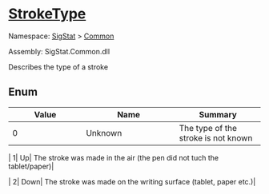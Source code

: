 # [StrokeType](./StrokeType.md)
Namespace: [SigStat]() > [Common](./README.md)

Assembly: SigStat.Common.dll


Describes the type of a stroke

##	Enum

| Value<div><a href="#"><img width=400></a></div> | Name<div><a href="#"><img width=475></a></div> | Summary<div><a href="#"><img width=400></a></div> | 
| --- | --- | --- | 
| 0| Unknown| The type of the stroke is not known| 

| 1| Up| The stroke was made in the air (the pen did not tuch the tablet/paper)| 

| 2| Down| The stroke was made on the writing surface (tablet, paper etc.)| 



